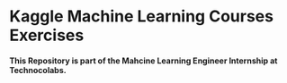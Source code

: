 # Kaggle Machine Learning Courses Exercises

#### This Repository is part of the Mahcine Learning Engineer Internship at Technocolabs.
